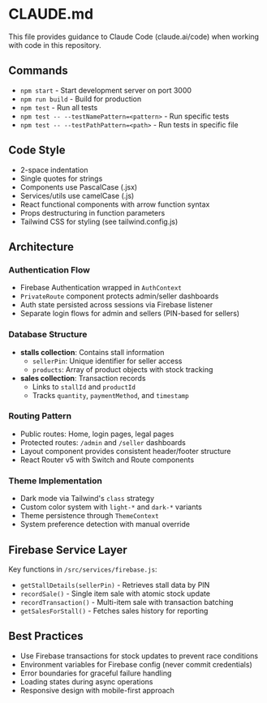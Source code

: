 # CLAUDE.md

This file provides guidance to Claude Code (claude.ai/code) when working with code in this repository.

## Commands
- `npm start` - Start development server on port 3000
- `npm run build` - Build for production
- `npm test` - Run all tests
- `npm test -- --testNamePattern=<pattern>` - Run specific tests
- `npm test -- --testPathPattern=<path>` - Run tests in specific file

## Code Style
- 2-space indentation
- Single quotes for strings
- Components use PascalCase (.jsx)
- Services/utils use camelCase (.js)
- React functional components with arrow function syntax
- Props destructuring in function parameters
- Tailwind CSS for styling (see tailwind.config.js)

## Architecture

### Authentication Flow
- Firebase Authentication wrapped in `AuthContext`
- `PrivateRoute` component protects admin/seller dashboards
- Auth state persisted across sessions via Firebase listener
- Separate login flows for admin and sellers (PIN-based for sellers)

### Database Structure
- **stalls collection**: Contains stall information
  - `sellerPin`: Unique identifier for seller access
  - `products`: Array of product objects with stock tracking
- **sales collection**: Transaction records
  - Links to `stallId` and `productId`
  - Tracks `quantity`, `paymentMethod`, and `timestamp`

### Routing Pattern
- Public routes: Home, login pages, legal pages
- Protected routes: `/admin` and `/seller` dashboards
- Layout component provides consistent header/footer structure
- React Router v5 with Switch and Route components

### Theme Implementation
- Dark mode via Tailwind's `class` strategy
- Custom color system with `light-*` and `dark-*` variants
- Theme persistence through `ThemeContext`
- System preference detection with manual override

## Firebase Service Layer
Key functions in `/src/services/firebase.js`:
- `getStallDetails(sellerPin)` - Retrieves stall data by PIN
- `recordSale()` - Single item sale with atomic stock update
- `recordTransaction()` - Multi-item sale with transaction batching
- `getSalesForStall()` - Fetches sales history for reporting

## Best Practices
- Use Firebase transactions for stock updates to prevent race conditions
- Environment variables for Firebase config (never commit credentials)
- Error boundaries for graceful failure handling
- Loading states during async operations
- Responsive design with mobile-first approach
